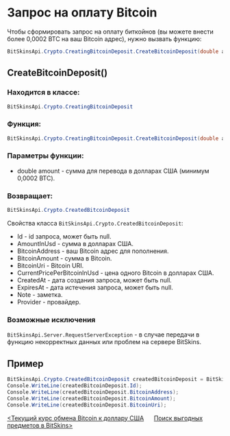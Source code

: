 ﻿# Запрос на оплату Bitcoin

Чтобы сформировать запрос на оплату биткойнов (вы можете внести более 0,0002 BTC на ваш Bitcoin адрес), нужно вызвать функцию:

```csharp
BitSkinsApi.Crypto.CreatingBitcoinDeposit.CreateBitcoinDeposit(double amount);
```

## CreateBitcoinDeposit()

### Находится в классе:

```csharp
BitSkinsApi.Crypto.CreatingBitcoinDeposit
```

### Функция:

```csharp
BitSkinsApi.Crypto.CreatingBitcoinDeposit.CreateBitcoinDeposit(double amount);
```

### Параметры функции:

* double amount - сумма для перевода в долларах США (минимум 0,0002 BTC).

### Возвращает:

```csharp
BitSkinsApi.Crypto.CreatedBitcoinDeposit
```

Свойства класса ```BitSkinsApi.Crypto.CreatedBitcoinDeposit```:
* Id - id запроса, может быть null.
* AmountInUsd - сумма в долларах США.
* BitcoinAddress - ваш Bitcoin адрес для пополнения.
* BitcoinAmount - сумма в Bitcoin.
* BitcoinUri - Bitcoin URI.
* CurrentPricePerBitcoinInUsd - цена одного Bitcoin в долларах США.
* CreatedAt - дата создания запроса, может быть null.
* ExpiresAt - дата истечения запроса, может быть null.
* Note - заметка.
* Provider - провайдер.

### Возможные исключения
```BitSkinsApi.Server.RequestServerException``` - в случае передачи в функцию некорректных данных или проблем на сервере BitSkins.

## Пример

```csharp
BitSkinsApi.Crypto.CreatedBitcoinDeposit createdBitcoinDeposit = BitSkinsApi.Crypto.CreatingBitcoinDeposit.CreateBitcoinDeposit(10);
Console.WriteLine(createdBitcoinDeposit.Id);
Console.WriteLine(createdBitcoinDeposit.BitcoinAddress);
Console.WriteLine(createdBitcoinDeposit.BitcoinAmount);
Console.WriteLine(createdBitcoinDeposit.BitcoinUri);
```

[<Текущий курс обмена Bitcoin к доллару США](https://github.com/Captious99/BitSkinsApi/blob/master/docs/ru/crypto/bitcoin_deposit_rate.md) &nbsp;&nbsp;&nbsp;&nbsp; [Поиск выгодных предметов в BitSkins>](https://github.com/Captious99/BitSkinsApi/blob/master/docs/ru/code_examples/find_profitable_items.md)